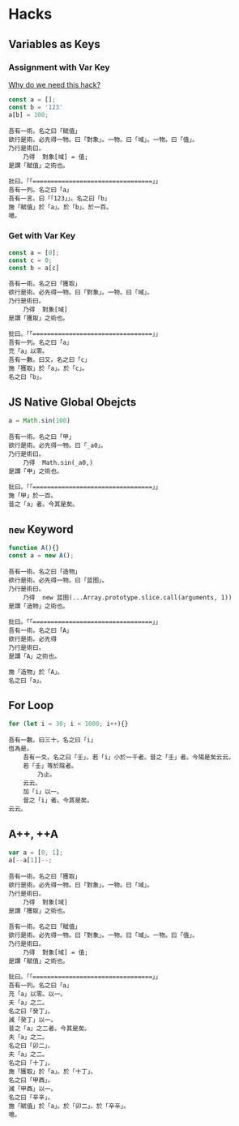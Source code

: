 # Hacks

## Variables as Keys

### Assignment with Var Key

[Why do we need this hack?](https://github.com/LingDong-/wenyan-lang/issues/388)

```javascript
const a = [];
const b = '123'
a[b] = 100;
```

```
吾有一術。名之曰「賦值」
欲行是術。必先得一物。曰「對象」。一物。曰「域」。一物。曰「值」。
乃行是術曰。
    乃得  對象[域] = 值;
是謂「賦值」之術也。

批曰。「「=================================」」
吾有一列。名之曰「a」
吾有一言。曰「「123」」。名之曰「b」
施「賦值」於「a」。於「b」。於一百。
噫。
```

### Get with Var Key

```javascript
const a = [0];
const c = 0;
const b = a[c]
```

```wenyan
吾有一術。名之曰「獲取」
欲行是術。必先得一物。曰「對象」。一物。曰「域」。
乃行是術曰。
    乃得  對象[域]
是謂「獲取」之術也。

批曰。「「=================================」」
吾有一列。名之曰「a」
充「a」以零。
吾有一數。曰又。名之曰「c」
施「獲取」於「a」。於「c」。
名之曰「b」。
```



## JS Native Global Obejcts

```javascript
a = Math.sin(100)
```

```
吾有一術。名之曰「甲」
欲行是術。必先得一物。曰「_a0」。
乃行是術曰。
    乃得  Math.sin(_a0,)
是謂「甲」之術也。

批曰。「「=================================」」
施「甲」於一百。
昔之「a」者。今其是矣。
```

## `new` Keyword

```javascript
function A(){}
const a = new A();
```

```wenyan
吾有一術。名之曰「造物」
欲行是術。必先得一物。曰「蓝图」。
乃行是術曰。
    乃得  new 蓝图(...Array.prototype.slice.call(arguments, 1))
是謂「造物」之術也。

批曰。「「=================================」」
吾有一術。名之曰「A」
欲行是術。必先得
乃行是術曰。
是謂「A」之術也。

施「造物」於「A」。
名之曰「a」。
```

## For Loop

```javascript
for (let i = 30; i < 1000; i++){}
```

```wenyan
吾有一數。曰三十。名之曰「i」
恆為是。
    吾有一爻。名之曰「壬」。若「i」小於一千者。昔之「壬」者。今陽是矣云云。
    若「壬」等於陰者。
        乃止。
    云云。
    加「i」以一。
    昔之「i」者。今其是矣。
云云。
```

## A++, ++A

```javascript
var a = [0, 1];
a[--a[1]]--;
```

```wenyan
吾有一術。名之曰「獲取」
欲行是術。必先得一物。曰「對象」。一物。曰「域」。
乃行是術曰。
    乃得  對象[域]
是謂「獲取」之術也。

吾有一術。名之曰「賦值」
欲行是術。必先得一物。曰「對象」。一物。曰「域」。一物。曰「值」。
乃行是術曰。
    乃得  對象[域] = 值;
是謂「賦值」之術也。

批曰。「「=================================」」
吾有一列。名之曰「a」
充「a」以零。以一。
夫「a」之二。
名之曰「癸丁」。
減「癸丁」以一。
昔之「a」之二者。今其是矣。
夫「a」之二。
名之曰「卯二」。
夫「a」之二。
名之曰「十丁」。
施「獲取」於「a」。於「十丁」。
名之曰「甲酉」。
減「甲酉」以一。
名之曰「辛辛」。
施「賦值」於「a」。於「卯二」。於「辛辛」。
噫。
```